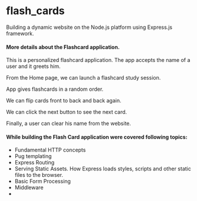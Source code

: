 # flash_cards
Building a dynamic website on the Node.js platform using Express.js framework.

<h4>More details about the Flashcard application.</h4>
<p>This is a personalized flashcard application. The app accepts the name of a user and it greets him.</p>
<p>From the Home page, we can launch a flashcard study session.</p>
<p>App gives flashcards in a random order. </p>
<p>We can flip cards front to back and back again.</p>
<p>We can click the next button to see the next card.</p>
<p>Finally, a user can clear his name from the website.</p>

    
</div>
<h4>While building the Flash Card application were covered following topics:</h4>
<ul>
  <li>Fundamental HTTP concepts</li>
  <li>Pug templating</li>
  <li>Express Routing</li>
  <li>Serving Static Assets. How Express loads styles, scripts and other static files to the browser.</li>
  <li>Basic Form Processing</li>
  <li>Middleware</li>
  <li></li>
</ul>
